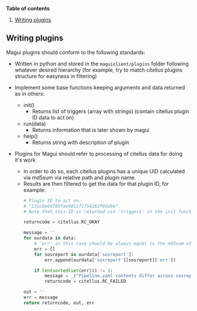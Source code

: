 **Table of contents**
<!-- TOC depthFrom:1 insertAnchor:true orderedList:true -->

1. [Writing plugins](#writing-plugins)

<!-- /TOC -->

<a id="markdown-writing-plugins" name="writing-plugins"></a>
## Writing plugins

Magui plugins should conform to the following standards:

- Written in python and stored in the `maguiclient/plugins` folder following whatever desired hierarchy (for example, try to match citellus plugins structure for easyness in filtering)
- Implement some base functions keeping arguments and data returned as in others:
    - init()
        - Returns list of triggers (array with strings) (contain citellus plugin ID data to act on)
    - run(data)
        - Returns information that is later shown by magui
    - help()
        - Returns string with description of plugin

- Plugins for Magui should refer to processing of citellus data for doing it's work
    - In order to do so, each citellus plugins has a unique UID calculated via md5sum via relative path and plugin name.
    - Results are then filtered to get the data for that plugin ID, for example:
        ~~~py
        # Plugin ID to act on:
        # "131c0e0d785fae9811f2754262f0da9e"
        # Note that this ID is returned via 'triggers' in the init function, so only the data that this plugin can process is provided.

        returncode = citellus.RC_OKAY

        message = ''
        for ourdata in data:
            # 'err' in this case should be always equal to the md5sum of the file so that we can report the problem
            err = []
            for sosreport in ourdata['sosreport']:
                err.append(ourdata['sosreport'][sosreport]['err'])

            if len(sorted(set(err))) != 1:
                message = _("Pipeline.yaml contents differ across sosreports, please do check that the contents are the same and shared across the environment to ensure proper behavior.")
                returncode = citellus.RC_FAILED

        out = ''
        err = message
        return returncode, out, err
        ~~~